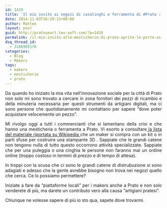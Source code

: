 ```yaml
---
id: 1419
title: 'Il mio invito ai negozi di casalinghi e ferramenta di #Prato : &#8220;Aprite le porte ai #makers &#8230;&#8221;'
date: 2014-11-03T16:29:13+00:00
author: Matteo
layout: post
guid: http://pratosmart.teo-soft.com/?p=1419
permalink: /il-mio-invito-alle-mesticherie-di-prato-aprite-le-porte-ai-makers/
dsq_thread_id:
  - 3186965178
categories:
  - Blog
  - Makers
tags:
  - makers
  - mesticherie
  - prato
---
```

<p style="text-align: justify;">
  Da quando ho iniziato la mia vita nell&#8217;innovazione sociale&nbsp;per la città di Prato non solo mi sono trovato a cercare in zona fornitori dei pezzi di ricambio e della minuteria necessaria per questi strumenti da artigiani digitali, ma ci sono persone che quotidianamente mi contattano per sapere &#8220;dove poter acquistare velocemente un pezzo&#8221;.
</p>

<p style="text-align: justify;">
  Mi rivolgo oggi a tutti i commercianti che si lamentano della crisi e che hanno una mesticheria o ferramenta a Prato. Vi esorto a consultare<a href="http://reprap.org/wiki/Prusa_i3_Rework_Bill_of_materials/it" target="_blank"> la lista del materiale riportata su Wikipedia </a>che un maker si compra con un kit o in parti sfuse per costruire una stampante 3D . Sappiate che le grandi catene non tengono nulla di tutto questo occorrono attività specializzate. Sappiate che per una puleggia o una cinghia le persone non faranno mai un ordine online (troppo costoso in termini di prezzo e di tempo di attesa).
</p>

<p style="text-align: justify;">
  In troppi con la scusa che ci sono le grandi catene di distrubuzione si sono adagiati e adesso che la gente avrebbe bisogno non trova nei negozi quello che cerca. Ce lo possiamo permettere?
</p>

<p style="text-align: justify;">
  Iniziate a fare da &#8220;piattaforme locali&#8221; per i makers anche a Prato e non solo venderete di più, ma darete un contributo vero alla causa &#8220;artigiani pratesi&#8221;.
</p>

<p style="text-align: justify;">
  Chiunque ne volesse sapere di più io sto qua, sapete dove trovarmi.
</p>

<p style="text-align: justify;">